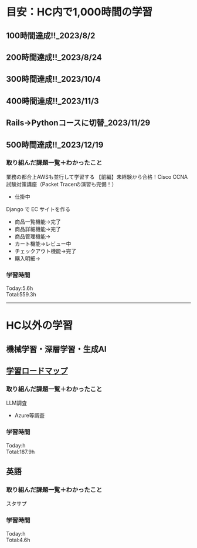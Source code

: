 # 目安：HC内で1,000時間の学習
## 100時間達成!!_2023/8/2
## 200時間達成!!_2023/8/24
## 300時間達成!!_2023/10/4
## 400時間達成!!_2023/11/3
## Rails→Pythonコースに切替_2023/11/29
## 500時間達成!!_2023/12/19

### 取り組んだ課題一覧＋わかったこと
業務の都合上AWSも並行して学習する
【前編】未経験から合格！Cisco CCNA試験対策講座（Packet Tracerの演習も完備！）
- 仕掛中

Django で EC サイトを作る
- 商品一覧機能→完了
- 商品詳細機能→完了
- 商品管理機能→
- カート機能→レビュー中
- チェックアウト機能→完了
- 購入明細→

### 学習時間
Today:5.6h<br>
Total:559.3h

------------------------------------------
# HC以外の学習
## 機械学習・深層学習・生成AI
## [学習ロードマップ](https://github.com/sousou1216/machine_learning/tree/main)
### 取り組んだ課題一覧＋わかったこと
LLM調査
- Azure等調査

### 学習時間
Today:h<br>
Total:187.9h

## 英語
### 取り組んだ課題一覧＋わかったこと
スタサプ

### 学習時間
Today:h<br>
Total:4.6h
